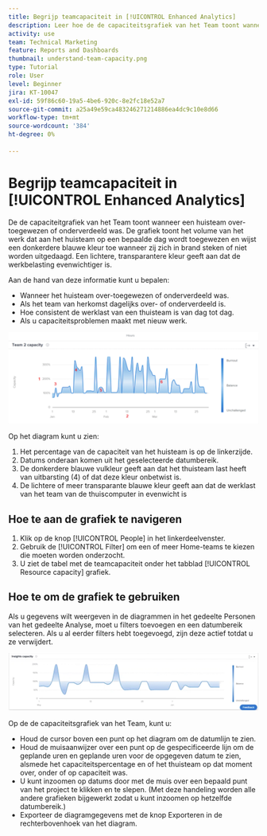 ```yaml
---
title: Begrijp teamcapaciteit in [!UICONTROL Enhanced Analytics]
description: Leer hoe de de capaciteitsgrafiek van het Team toont wanneer een huisteam over-toegewezen of onderverdeeld was.
activity: use
team: Technical Marketing
feature: Reports and Dashboards
thumbnail: understand-team-capacity.png
type: Tutorial
role: User
level: Beginner
jira: KT-10047
exl-id: 59f86c60-19a5-4be6-920c-8e2fc18e52a7
source-git-commit: a25a49e59ca483246271214886ea4dc9c10e8d66
workflow-type: tm+mt
source-wordcount: '384'
ht-degree: 0%

---
```


# Begrijp teamcapaciteit in [!UICONTROL Enhanced Analytics]

De de capaciteitgrafiek van het Team toont wanneer een huisteam over-toegewezen of onderverdeeld was. De grafiek toont het volume van het werk dat aan het huisteam op een bepaalde dag wordt toegewezen en wijst een donkerdere blauwe kleur toe wanneer zij zich in brand steken of niet worden uitgedaagd. Een lichtere, transparantere kleur geeft aan dat de werkbelasting evenwichtiger is.

Aan de hand van deze informatie kunt u bepalen:

* Wanneer het huisteam over-toegewezen of onderverdeeld was.
* Als het team van herkomst dagelijks over- of onderverdeeld is.
* Hoe consistent de werklast van een thuisteam is van dag tot dag.
* Als u capaciteitsproblemen maakt met nieuw werk.

![Een afbeelding die een tabel met de teamcapaciteit weergeeft met nummers op de gebieden die worden beschreven in de onderstaande opsommingstekens](assets/section-3-4.png)

Op het diagram kunt u zien:

1. Het percentage van de capaciteit van het huisteam is op de linkerzijde.
1. Datums onderaan komen uit het geselecteerde datumbereik.
1. De donkerdere blauwe vulkleur geeft aan dat het thuisteam last heeft van uitbarsting (4) of dat deze kleur onbetwist is.
1. De lichtere of meer transparante blauwe kleur geeft aan dat de werklast van het team van de thuiscomputer in evenwicht is

## Hoe te aan de grafiek te navigeren

1. Klik op de knop [!UICONTROL People] in het linkerdeelvenster.
1. Gebruik de [!UICONTROL Filter] om een of meer Home-teams te kiezen die moeten worden onderzocht.
1. U ziet de tabel met de teamcapaciteit onder het tabblad [!UICONTROL Resource capacity] grafiek.

## Hoe te om de grafiek te gebruiken

Als u gegevens wilt weergeven in de diagrammen in het gedeelte Personen van het gedeelte Analyse, moet u filters toevoegen en een datumbereik selecteren. Als u al eerder filters hebt toegevoegd, zijn deze actief totdat u ze verwijdert.

![Een afbeelding met een tabel met teamcapaciteit](assets/section-3-5.png)

Op de de capaciteitsgrafiek van het Team, kunt u:

* Houd de cursor boven een punt op het diagram om de datumlijn te zien.
* Houd de muisaanwijzer over een punt op de gespecificeerde lijn om de geplande uren en geplande uren voor de opgegeven datum te zien, alsmede het capaciteitspercentage en of het thuisteam op dat moment over, onder of op capaciteit was.
* U kunt inzoomen op datums door met de muis over een bepaald punt van het project te klikken en te slepen. (Met deze handeling worden alle andere grafieken bijgewerkt zodat u kunt inzoomen op hetzelfde datumbereik.)
* Exporteer de diagramgegevens met de knop Exporteren in de rechterbovenhoek van het diagram.
